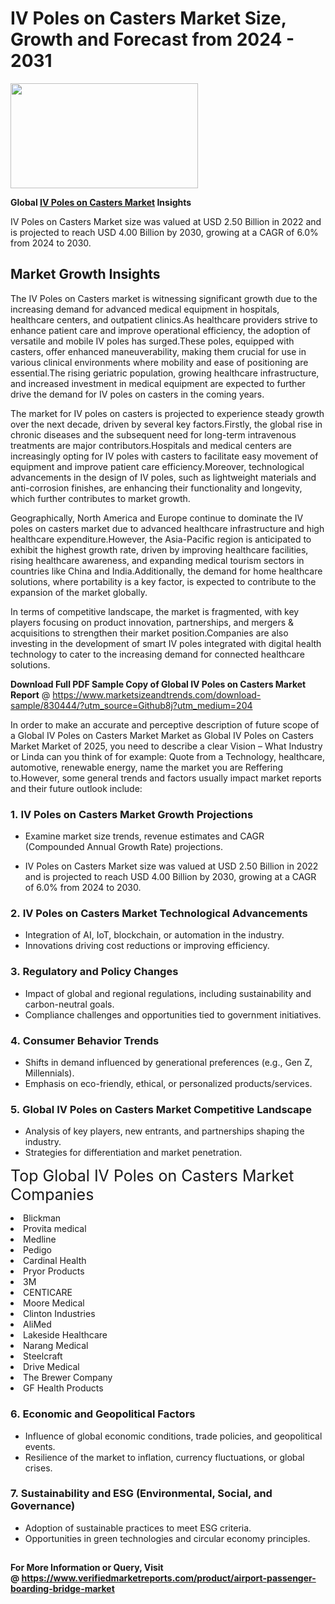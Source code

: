 <H1>IV Poles on Casters Market Size, Growth and Forecast from 2024 - 2031</H1><img class="aligncenter size-medium wp-image-584254" src="https://thirdeyenews.in/wp-content/uploads/2024/09/Global-Market-Research-300x168.jpeg" alt="" width="300" height="168" /><p><strong>Global&nbsp;<a href="https://www.marketsizeandtrends.com/download-sample/830444/?utm_source=Github8j?utm_medium=204">IV Poles on Casters Market</a> Insights</strong></p><p>IV Poles on Casters Market size was valued at USD 2.50 Billion in 2022 and is projected to reach USD 4.00 Billion by 2030, growing at a CAGR of 6.0% from 2024 to 2030.</p><p><h2>Market Growth Insights</h2> <p>The IV Poles on Casters market is witnessing significant growth due to the increasing demand for advanced medical equipment in hospitals, healthcare centers, and outpatient clinics.As healthcare providers strive to enhance patient care and improve operational efficiency, the adoption of versatile and mobile IV poles has surged.These poles, equipped with casters, offer enhanced maneuverability, making them crucial for use in various clinical environments where mobility and ease of positioning are essential.The rising geriatric population, growing healthcare infrastructure, and increased investment in medical equipment are expected to further drive the demand for IV poles on casters in the coming years.</p> <p>The market for IV poles on casters is projected to experience steady growth over the next decade, driven by several key factors.Firstly, the global rise in chronic diseases and the subsequent need for long-term intravenous treatments are major contributors.Hospitals and medical centers are increasingly opting for IV poles with casters to facilitate easy movement of equipment and improve patient care efficiency.Moreover, technological advancements in the design of IV poles, such as lightweight materials and anti-corrosion finishes, are enhancing their functionality and longevity, which further contributes to market growth.</p> <p>Geographically, North America and Europe continue to dominate the IV poles on casters market due to advanced healthcare infrastructure and high healthcare expenditure.However, the Asia-Pacific region is anticipated to exhibit the highest growth rate, driven by improving healthcare facilities, rising healthcare awareness, and expanding medical tourism sectors in countries like China and India.Additionally, the demand for home healthcare solutions, where portability is a key factor, is expected to contribute to the expansion of the market globally.</p> <p>In terms of competitive landscape, the market is fragmented, with key players focusing on product innovation, partnerships, and mergers & acquisitions to strengthen their market position.Companies are also investing in the development of smart IV poles integrated with digital health technology to cater to the increasing demand for connected healthcare solutions.</p> <p><span class=""><strong>Download Full PDF Sample Copy of Global IV Poles on Casters Market Report</strong> @ <a href="https://www.marketsizeandtrends.com/download-sample/830444/?utm_source=Github8j?utm_medium=204" target="_blank">https://www.marketsizeandtrends.com/download-sample/830444/?utm_source=Github8j?utm_medium=204</a></span></p><p>In order to make an accurate and perceptive description of future scope of a Global&nbsp;IV Poles on Casters Market Market as Global&nbsp;IV Poles on Casters Market Market of 2025, you need to describe a clear Vision &ndash; What Industry or Linda can you think of for example: Quote from a Technology, healthcare, automotive, renewable energy, name the market you are Reffering to.However, some general trends and factors usually impact market reports and their future outlook include:</p><h3>1.&nbsp;<strong>IV Poles on Casters Market Growth Projections</strong></h3><ul><li>Examine market size trends, revenue estimates and CAGR (Compounded Annual Growth Rate) projections.</li><li><p>IV Poles on Casters Market size was valued at USD 2.50 Billion in 2022 and is projected to reach USD 4.00 Billion by 2030, growing at a CAGR of 6.0% from 2024 to 2030.</p></li></ul><h3>2.&nbsp;<strong>IV Poles on Casters Market Technological Advancements</strong></h3><ul><li>Integration of AI, IoT, blockchain, or automation in the industry.</li><li>Innovations driving cost reductions or improving efficiency.</li></ul><h3>3.&nbsp;<strong>Regulatory and Policy Changes</strong></h3><ul><li>Impact of global and regional regulations, including sustainability and carbon-neutral goals.</li><li>Compliance challenges and opportunities tied to government initiatives.</li></ul><h3>4.&nbsp;<strong>Consumer Behavior Trends</strong></h3><ul><li>Shifts in demand influenced by generational preferences (e.g., Gen Z, Millennials).</li><li>Emphasis on eco-friendly, ethical, or personalized products/services.</li></ul><h3>5.&nbsp;<strong>Global IV Poles on Casters Market Competitive Landscape</strong></h3><ul><li>Analysis of key players, new entrants, and partnerships shaping the industry.</li><li>Strategies for differentiation and market penetration.</li></ul><p data-pm-slice="1 1 []"><span style="color: inherit; font-family: inherit; font-size: 25px;">Top Global IV Poles on Casters Market Companies</span></p><div class="" data-test-id=""><p><li>Blickman</li><li> Provita medical</li><li> Medline</li><li> Pedigo</li><li> Cardinal Health</li><li> Pryor Products</li><li> 3M</li><li> CENTICARE</li><li> Moore Medical</li><li> Clinton Industries</li><li> AliMed</li><li> Lakeside Healthcare</li><li> Narang Medical</li><li> Steelcraft</li><li> Drive Medical</li><li> The Brewer Company</li><li> GF Health Products</li></p></div><h3>6.&nbsp;<strong>Economic and Geopolitical Factors</strong></h3><ul><li>Influence of global economic conditions, trade policies, and geopolitical events.</li><li>Resilience of the market to inflation, currency fluctuations, or global crises.</li></ul><h3>7.&nbsp;<strong>Sustainability and ESG (Environmental, Social, and Governance)</strong></h3><ul><li>Adoption of sustainable practices to meet ESG criteria.</li><li>Opportunities in green technologies and circular economy principles.</li></ul><h2><strong style="font-size: 14px;">For More Information or Query, Visit @&nbsp;</strong><a style="background-color: #ffffff; font-size: 14px;" href="https://www.marketsizeandtrends.com/report/iv-poles-on-casters-market/" target="_blank">https://www.verifiedmarketreports.com/product/airport-passenger-boarding-bridge-market</a></h2>